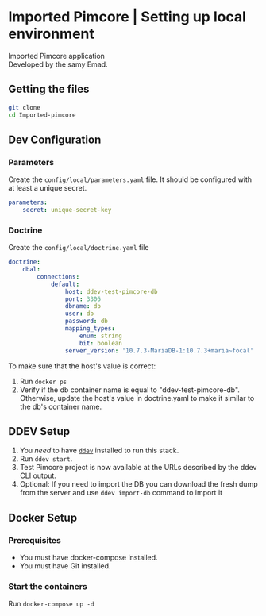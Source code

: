 # Imported Pimcore | Setting up local environment

 Imported Pimcore application  
Developed by the samy Emad.

## Getting the files
```bash
git clone 
cd Imported-pimcore
```

## Dev Configuration

### Parameters
Create the `config/local/parameters.yaml` file. It should be configured with at least a unique secret.

```yaml
parameters:
    secret: unique-secret-key
```
### Doctrine
Create the `config/local/doctrine.yaml` file
```yaml
doctrine:
    dbal:
        connections:
            default:
                host: ddev-test-pimcore-db
                port: 3306
                dbname: db
                user: db
                password: db
                mapping_types:
                    enum: string
                    bit: boolean
                server_version: '10.7.3-MariaDB-1:10.7.3+maria~focal'
```

To make sure that the host's value is correct:

1. Run ``docker ps``
2. Verify if the db container name is equal to "ddev-test-pimcore-db". Otherwise, update the host's value in doctrine.yaml to make it similar to the db's container name.

## DDEV Setup

1. You *need* to have [`ddev`](https://ddev.readthedocs.io/en/stable/#installation) installed to run this stack.
2. Run `ddev start`.
3. Test Pimcore project is now available at the URLs described by the ddev CLI output.
4. Optional: If you need to import the DB you can download the fresh dump from the server and use `ddev import-db` command to import it

## Docker Setup

### Prerequisites

* You must have docker-compose installed.
* You must have Git installed.

### Start the containers
Run `docker-compose up -d`

